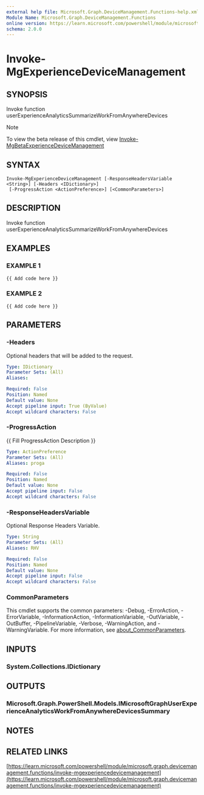 ```yaml
---
external help file: Microsoft.Graph.DeviceManagement.Functions-help.xml
Module Name: Microsoft.Graph.DeviceManagement.Functions
online version: https://learn.microsoft.com/powershell/module/microsoft.graph.devicemanagement.functions/invoke-mgexperiencedevicemanagement
schema: 2.0.0
---
```


# Invoke-MgExperienceDeviceManagement

## SYNOPSIS
Invoke function userExperienceAnalyticsSummarizeWorkFromAnywhereDevices

> [!NOTE]
> To view the beta release of this cmdlet, view [Invoke-MgBetaExperienceDeviceManagement](/powershell/module/Microsoft.Graph.Beta.DeviceManagement.Functions/Invoke-MgBetaExperienceDeviceManagement?view=graph-powershell-beta)

## SYNTAX

```
Invoke-MgExperienceDeviceManagement [-ResponseHeadersVariable <String>] [-Headers <IDictionary>]
 [-ProgressAction <ActionPreference>] [<CommonParameters>]
```

## DESCRIPTION
Invoke function userExperienceAnalyticsSummarizeWorkFromAnywhereDevices

## EXAMPLES

### EXAMPLE 1
```
{{ Add code here }}
```

### EXAMPLE 2
```
{{ Add code here }}
```

## PARAMETERS

### -Headers
Optional headers that will be added to the request.

```yaml
Type: IDictionary
Parameter Sets: (All)
Aliases:

Required: False
Position: Named
Default value: None
Accept pipeline input: True (ByValue)
Accept wildcard characters: False
```

### -ProgressAction
{{ Fill ProgressAction Description }}

```yaml
Type: ActionPreference
Parameter Sets: (All)
Aliases: proga

Required: False
Position: Named
Default value: None
Accept pipeline input: False
Accept wildcard characters: False
```

### -ResponseHeadersVariable
Optional Response Headers Variable.

```yaml
Type: String
Parameter Sets: (All)
Aliases: RHV

Required: False
Position: Named
Default value: None
Accept pipeline input: False
Accept wildcard characters: False
```

### CommonParameters
This cmdlet supports the common parameters: -Debug, -ErrorAction, -ErrorVariable, -InformationAction, -InformationVariable, -OutVariable, -OutBuffer, -PipelineVariable, -Verbose, -WarningAction, and -WarningVariable. For more information, see [about_CommonParameters](http://go.microsoft.com/fwlink/?LinkID=113216).

## INPUTS

### System.Collections.IDictionary
## OUTPUTS

### Microsoft.Graph.PowerShell.Models.IMicrosoftGraphUserExperienceAnalyticsWorkFromAnywhereDevicesSummary
## NOTES

## RELATED LINKS

[https://learn.microsoft.com/powershell/module/microsoft.graph.devicemanagement.functions/invoke-mgexperiencedevicemanagement](https://learn.microsoft.com/powershell/module/microsoft.graph.devicemanagement.functions/invoke-mgexperiencedevicemanagement)




